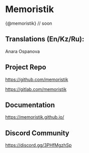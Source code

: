 # Memoristik

{@memoristik} // soon

## Translations (En/Kz/Ru):
Anara Ospanova

## Project Repo
https://github.com/memoristik

https://gitlab.com/memoristik

## Documentation
https://memoristik.github.io/

## Discord Community
https://discord.gg/3PHfMgzhSp
